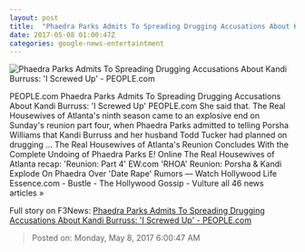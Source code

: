 ```yaml
---
layout: post
title:  "Phaedra Parks Admits To Spreading Drugging Accusations About Kandi Burruss: 'I Screwed Up' - PEOPLE.com"
date: 2017-05-08 01:00:47Z
categories: google-news-entertaintment
---
```


![Phaedra Parks Admits To Spreading Drugging Accusations About Kandi Burruss: 'I Screwed Up' - PEOPLE.com](http://i0.wp.com/peopledotcom.files.wordpress.com/2017/05/rhoa-1.jpg?crop=0px%2C0px%2C2000px%2C1050px&resize=1200%2C630&ssl=1)

PEOPLE.com Phaedra Parks Admits To Spreading Drugging Accusations About Kandi Burruss: 'I Screwed Up' PEOPLE.com She said that. The Real Housewives of Atlanta's ninth season came to an explosive end on Sunday's reunion part four, when Phaedra Parks admitted to telling Porsha Williams that Kandi Burruss and her husband Todd Tucker had planned on drugging ... The Real Housewives of Atlanta's Reunion Concludes With the Complete Undoing of Phaedra Parks E! Online The Real Housewives of Atlanta recap: 'Reunion: Part 4' EW.com 'RHOA' Reunion: Porsha & Kandi Explode On Phaedra Over 'Date Rape' Rumors — Watch Hollywood Life Essence.com - Bustle - The Hollywood Gossip - Vulture all 46 news articles »


Full story on F3News: [Phaedra Parks Admits To Spreading Drugging Accusations About Kandi Burruss: 'I Screwed Up' - PEOPLE.com](http://www.f3nws.com/n/HceJPC)

> Posted on: Monday, May 8, 2017 6:00:47 AM
